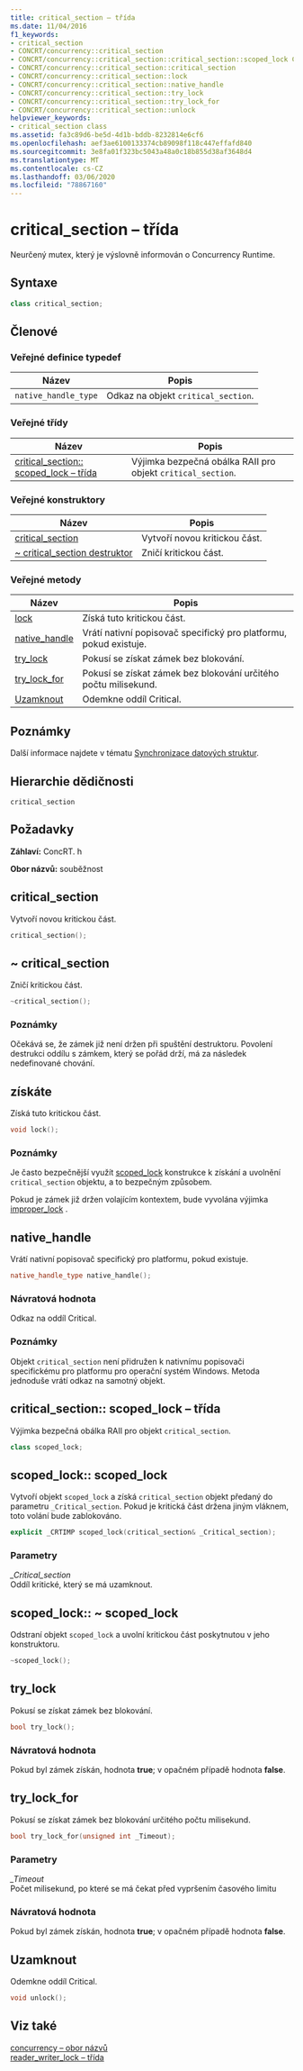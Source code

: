 ```yaml
---
title: critical_section – třída
ms.date: 11/04/2016
f1_keywords:
- critical_section
- CONCRT/concurrency::critical_section
- CONCRT/concurrency::critical_section::critical_section::scoped_lock Class
- CONCRT/concurrency::critical_section::critical_section
- CONCRT/concurrency::critical_section::lock
- CONCRT/concurrency::critical_section::native_handle
- CONCRT/concurrency::critical_section::try_lock
- CONCRT/concurrency::critical_section::try_lock_for
- CONCRT/concurrency::critical_section::unlock
helpviewer_keywords:
- critical_section class
ms.assetid: fa3c89d6-be5d-4d1b-bddb-8232814e6cf6
ms.openlocfilehash: aef3ae6100133374cb89098f118c447effafd840
ms.sourcegitcommit: 3e8fa01f323bc5043a48a0c18b855d38af3648d4
ms.translationtype: MT
ms.contentlocale: cs-CZ
ms.lasthandoff: 03/06/2020
ms.locfileid: "78867160"
---
```

# <a name="critical_section-class"></a>critical_section – třída

Neurčený mutex, který je výslovně informován o Concurrency Runtime.

## <a name="syntax"></a>Syntaxe

```cpp
class critical_section;
```

## <a name="members"></a>Členové

### <a name="public-typedefs"></a>Veřejné definice typedef

|Název|Popis|
|----------|-----------------|
|`native_handle_type`|Odkaz na objekt `critical_section`.|

### <a name="public-classes"></a>Veřejné třídy

|Název|Popis|
|----------|-----------------|
|[critical_section:: scoped_lock – třída](#critical_section__scoped_lock_class)|Výjimka bezpečná obálka RAII pro objekt `critical_section`.|

### <a name="public-constructors"></a>Veřejné konstruktory

|Název|Popis|
|----------|-----------------|
|[critical_section](#ctor)|Vytvoří novou kritickou část.|
|[~ critical_section destruktor](#dtor)|Zničí kritickou část.|

### <a name="public-methods"></a>Veřejné metody

|Název|Popis|
|----------|-----------------|
|[lock](#lock)|Získá tuto kritickou část.|
|[native_handle](#native_handle)|Vrátí nativní popisovač specifický pro platformu, pokud existuje.|
|[try_lock](#try_lock)|Pokusí se získat zámek bez blokování.|
|[try_lock_for](#try_lock_for)|Pokusí se získat zámek bez blokování určitého počtu milisekund.|
|[Uzamknout](#unlock)|Odemkne oddíl Critical.|

## <a name="remarks"></a>Poznámky

Další informace najdete v tématu [Synchronizace datových struktur](../../../parallel/concrt/synchronization-data-structures.md).

## <a name="inheritance-hierarchy"></a>Hierarchie dědičnosti

`critical_section`

## <a name="requirements"></a>Požadavky

**Záhlaví:** ConcRT. h

**Obor názvů:** souběžnost

## <a name="ctor"></a>critical_section

Vytvoří novou kritickou část.

```cpp
critical_section();
```

## <a name="dtor"></a>~ critical_section

Zničí kritickou část.

```cpp
~critical_section();
```

### <a name="remarks"></a>Poznámky

Očekává se, že zámek již není držen při spuštění destruktoru. Povolení destrukci oddílu s zámkem, který se pořád drží, má za následek nedefinované chování.

## <a name="lock"></a>získáte

Získá tuto kritickou část.

```cpp
void lock();
```

### <a name="remarks"></a>Poznámky

Je často bezpečnější využít [scoped_lock](#critical_section__scoped_lock_class) konstrukce k získání a uvolnění `critical_section` objektu, a to bezpečným způsobem.

Pokud je zámek již držen volajícím kontextem, bude vyvolána výjimka [improper_lock](improper-lock-class.md) .

## <a name="native_handle"></a>native_handle

Vrátí nativní popisovač specifický pro platformu, pokud existuje.

```cpp
native_handle_type native_handle();
```

### <a name="return-value"></a>Návratová hodnota

Odkaz na oddíl Critical.

### <a name="remarks"></a>Poznámky

Objekt `critical_section` není přidružen k nativnímu popisovači specifickému pro platformu pro operační systém Windows. Metoda jednoduše vrátí odkaz na samotný objekt.

## <a name="critical_section__scoped_lock_class"></a>critical_section:: scoped_lock – třída

Výjimka bezpečná obálka RAII pro objekt `critical_section`.

```cpp
class scoped_lock;
```

## <a name="critical_section__scoped_lock_ctor"></a>scoped_lock:: scoped_lock

Vytvoří objekt `scoped_lock` a získá `critical_section` objekt předaný do parametru `_Critical_section`. Pokud je kritická část držena jiným vláknem, toto volání bude zablokováno.

```cpp
explicit _CRTIMP scoped_lock(critical_section& _Critical_section);
```

### <a name="parameters"></a>Parametry

*_Critical_section*<br/>
Oddíl kritické, který se má uzamknout.

## <a name="critical_section__scoped_lock_dtor"></a>scoped_lock:: ~ scoped_lock

Odstraní objekt `scoped_lock` a uvolní kritickou část poskytnutou v jeho konstruktoru.

```cpp
~scoped_lock();
```

## <a name="try_lock"></a>try_lock

Pokusí se získat zámek bez blokování.

```cpp
bool try_lock();
```

### <a name="return-value"></a>Návratová hodnota

Pokud byl zámek získán, hodnota **true**; v opačném případě hodnota **false**.

## <a name="try_lock_for"></a>try_lock_for

Pokusí se získat zámek bez blokování určitého počtu milisekund.

```cpp
bool try_lock_for(unsigned int _Timeout);
```

### <a name="parameters"></a>Parametry

*_Timeout*<br/>
Počet milisekund, po které se má čekat před vypršením časového limitu

### <a name="return-value"></a>Návratová hodnota

Pokud byl zámek získán, hodnota **true**; v opačném případě hodnota **false**.

## <a name="unlock"></a>Uzamknout

Odemkne oddíl Critical.

```cpp
void unlock();
```

## <a name="see-also"></a>Viz také

[concurrency – obor názvů](concurrency-namespace.md)<br/>
[reader_writer_lock – třída](reader-writer-lock-class.md)
